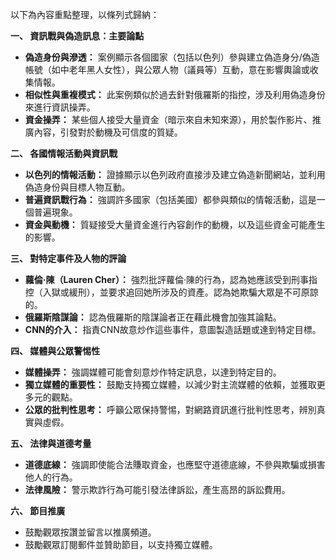 以下為內容重點整理，以條列式歸納：

**一、 資訊戰與偽造訊息：主要論點**

*   **偽造身份與滲透：** 案例顯示各個國家（包括以色列）參與建立偽造身分/偽造帳號（如中老年黑人女性），與公眾人物（議員等）互動，意在影響輿論或收集情報。
*   **相似性與重複模式：** 此案例類似於過去針對俄羅斯的指控，涉及利用偽造身份來進行資訊操弄。
*   **資金操弄：** 某些個人接受大量資金（暗示來自未知來源），用於製作影片、推廣內容，引發對於動機及可信度的質疑。

**二、 各國情報活動與資訊戰**

*   **以色列的情報活動：** 證據顯示以色列政府直接涉及建立偽造新聞網站，並利用偽造身份與目標人物互動。
*   **普遍資訊戰行為：** 強調許多國家（包括美國）都參與類似的情報活動，這是一個普遍現象。
*   **資金與動機：** 質疑接受大量資金進行內容創作的動機，以及這些資金可能產生的影響。

**三、 對特定事件及人物的評論**

*   **蘿倫·陳（Lauren Cher）：** 強烈批評蘿倫·陳的行為，認為她應該受到刑事指控（入獄或緩刑），並要求追回她所涉及的資產。認為她欺騙大眾是不可原諒的。
*	**俄羅斯陰謀論：** 認為俄羅斯的陰謀論者正在藉此機會加強其論點。
*   **CNN的介入：** 指責CNN故意炒作這些事件，意圖製造話題或達到特定目標。

**四、 媒體與公眾警惕性**

*   **媒體操弄：** 強調媒體可能會刻意炒作特定訊息，以達到特定目的。
*   **獨立媒體的重要性：** 鼓勵支持獨立媒體，以減少對主流媒體的依賴，並獲取更多元的觀點。
*   **公眾的批判性思考：** 呼籲公眾保持警惕，對網路資訊進行批判性思考，辨別真實與虛假。

**五、 法律與道德考量**

*   **道德底線：** 強調即使能合法賺取資金，也應堅守道德底線，不參與欺騙或損害他人的行為。
*   **法律風險：** 警示欺詐行為可能引發法律訴訟，產生高昂的訴訟費用。

**六、 節目推廣**

*	鼓勵觀眾按讚並留言以推廣頻道。
*	鼓勵觀眾訂閱郵件並贊助節目，以支持獨立媒體。